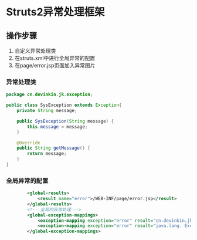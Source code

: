 # Struts2异常处理框架
## 操作步骤
1. 自定义异常处理类
2. 在struts.xml中进行全局异常的配置
3. 在page/error.jsp页面加入异常图片

### 异常处理类
```java
package cn.devinkin.jk.exception;

public class SysException extends Exception{
    private String message;

    public SysException(String message) {
        this.message = message;
    }

    @Override
    public String getMessage() {
        return message;
    }
}
```

### 全局异常的配置
```xml
        <global-results>
            <result name="error">/WEB-INF/page/error.jsp</result>
        </global-results>
        <!-- 全局的异常处理 -->
        <global-exception-mappings>
            <exception-mapping exception="error" result="cn.devinkin.jk.exception.SysException"></exception-mapping>
            <exception-mapping exception="error" result="java.lang. Exception"></exception-mapping>
        </global-exception-mappings>

```

